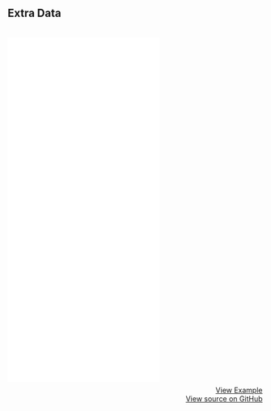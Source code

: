 ## Extra Data
<br>
<iframe style="margin-bottom: 8px;height:680px;" border="0" frameborder="0" height="680" scrolling="no" src="/framepay-docs/examples/example-extra-data.html"></iframe>
<a target="_blank" href="example-extra-data.html" style="display: block; text-align: right;">View Example</a>
<a href="https://github.com/Rebilly/framepay-docs/blob/master/docs/.vuepress/public/examples/example-extra-data.html" style="margin-bottom: 60px; display: block; text-align: right;">View source on GitHub</a>
